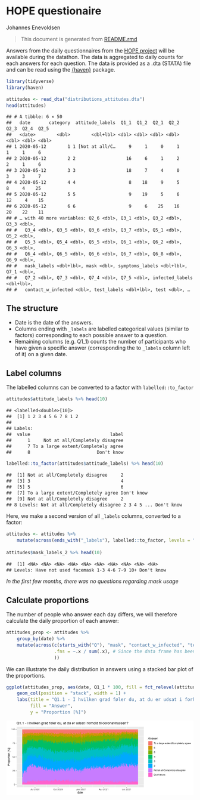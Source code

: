 HOPE questionaire
================
Johannes Enevoldsen

> This document is generated from [README.rmd](README.rmd)

Answers from the daily questionnaires from the [HOPE
project](https://hope-project.dk/#/) will be available during the
datathon. The data is aggregated to daily counts for each answers for
each question. The data is provided as a .dta (STATA) file and can be
read using the [{haven}](https://haven.tidyverse.org/) package.

``` r
library(tidyverse)
library(haven)
```

``` r
attitudes <- read_dta("distributions_attitudes.dta")
head(attitudes)
```

    ## # A tibble: 6 × 50
    ##   date       category  attitude_labels  Q1_1  Q1_2  Q2_1  Q2_2  Q2_3  Q2_4  Q2_5
    ##   <date>        <dbl>        <dbl+lbl> <dbl> <dbl> <dbl> <dbl> <dbl> <dbl> <dbl>
    ## 1 2020-05-12        1 1 [Not at all/C…     9     1     0     1     1     1     6
    ## 2 2020-05-12        2 2                   16     6     1     2     2     1     6
    ## 3 2020-05-12        3 3                   18     7     4     0     3     3     7
    ## 4 2020-05-12        4 4                    8    18     9     5     8     4    25
    ## 5 2020-05-12        5 5                    9    19     5     6    12     4    15
    ## 6 2020-05-12        6 6                    9     6    25    16    20    22    11
    ## # … with 40 more variables: Q2_6 <dbl>, Q3_1 <dbl>, Q3_2 <dbl>, Q3_3 <dbl>,
    ## #   Q3_4 <dbl>, Q3_5 <dbl>, Q3_6 <dbl>, Q3_7 <dbl>, Q5_1 <dbl>, Q5_2 <dbl>,
    ## #   Q5_3 <dbl>, Q5_4 <dbl>, Q5_5 <dbl>, Q6_1 <dbl>, Q6_2 <dbl>, Q6_3 <dbl>,
    ## #   Q6_4 <dbl>, Q6_5 <dbl>, Q6_6 <dbl>, Q6_7 <dbl>, Q6_8 <dbl>, Q6_9 <dbl>,
    ## #   mask_labels <dbl+lbl>, mask <dbl>, symptoms_labels <dbl+lbl>, Q7_1 <dbl>,
    ## #   Q7_2 <dbl>, Q7_3 <dbl>, Q7_4 <dbl>, Q7_5 <dbl>, infected_labels <dbl+lbl>,
    ## #   contact_w_infected <dbl>, test_labels <dbl+lbl>, test <dbl>, …

## The structure

-   Date is the date of the answers.
-   Columns ending with `_labels` are labelled categorical values
    (similar to factors) corresponding to each possible answer to a
    question.
-   Remaining columns (e.g. Q1\_1) counts the number of participants who
    have given a specific answer (corresponding the to `_labels` column
    left of it) on a given date.

## Label columns

The labelled columns can be converted to a factor with
`labelled::to_factor`

``` r
attitudes$attitude_labels %>% head(10)
```

    ## <labelled<double>[10]>
    ##  [1] 1 2 3 4 5 6 7 8 1 2
    ## 
    ## Labels:
    ##  value                              label
    ##      1     Not at all/Completely disagree
    ##      7 To a large extent/Completely agree
    ##      8                         Don't know

``` r
labelled::to_factor(attitudes$attitude_labels) %>% head(10)
```

    ##  [1] Not at all/Completely disagree     2                                 
    ##  [3] 3                                  4                                 
    ##  [5] 5                                  6                                 
    ##  [7] To a large extent/Completely agree Don't know                        
    ##  [9] Not at all/Completely disagree     2                                 
    ## 8 Levels: Not at all/Completely disagree 2 3 4 5 ... Don't know

Here, we make a second version of all `_labels` columns, converted to a
factor:

``` r
attitudes <- attitudes %>% 
    mutate(across(ends_with("_labels"), labelled::to_factor, levels = "labels", decreasing = TRUE, .names = "{.col}_2"))

attitudes$mask_labels_2 %>% head(10)
```

    ##  [1] <NA> <NA> <NA> <NA> <NA> <NA> <NA> <NA> <NA> <NA>
    ## Levels: Have not used facemask 1-3 4-6 7-9 10+ Don't know

*In the first few months, there was no questions regarding mask usage*

## Calculate proportions

The number of people who answer each day differs, we will therefore
calculate the daily proportion of each answer:

``` r
attitudes_prop <- attitudes %>% 
    group_by(date) %>% 
    mutate(across(c(starts_with("Q"), "mask", "contact_w_infected", "test", "selfisolation", "selfisolation1", "vaccination"), 
                  .fns = ~.x / sum(.x), # Since the data frame has been grouped by day, the sum will be calculated for each day.
                  ))
```

We can illustrate the daily distribution in answers using a stacked bar
plot of the proportions.

``` r
ggplot(attitudes_prop, aes(date, Q1_1 * 100, fill = fct_relevel(attitude_labels_2, "Don't know", after = Inf))) +
    geom_col(position = "stack", width = 1) +
    labs(title = "Q1.1 - I hvilken grad føler du, at du er udsat i forhold til coronavirussen?",
         fill = "Answer",
         y = "Proportion [%]")
```

![](figs/unnamed-chunk-7-1.png)<!-- -->
